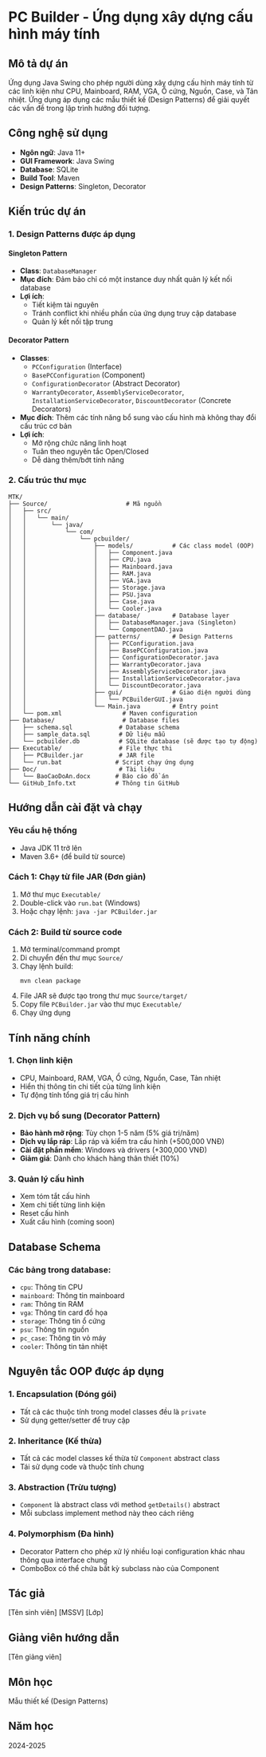 # PC Builder - Ứng dụng xây dựng cấu hình máy tính

## Mô tả dự án
Ứng dụng Java Swing cho phép người dùng xây dựng cấu hình máy tính từ các linh kiện như CPU, Mainboard, RAM, VGA, Ổ cứng, Nguồn, Case, và Tản nhiệt. Ứng dụng áp dụng các mẫu thiết kế (Design Patterns) để giải quyết các vấn đề trong lập trình hướng đối tượng.

## Công nghệ sử dụng
- **Ngôn ngữ**: Java 11+
- **GUI Framework**: Java Swing
- **Database**: SQLite
- **Build Tool**: Maven
- **Design Patterns**: Singleton, Decorator

## Kiến trúc dự án

### 1. Design Patterns được áp dụng

#### Singleton Pattern
- **Class**: `DatabaseManager`
- **Mục đích**: Đảm bảo chỉ có một instance duy nhất quản lý kết nối database
- **Lợi ích**: 
  - Tiết kiệm tài nguyên
  - Tránh conflict khi nhiều phần của ứng dụng truy cập database
  - Quản lý kết nối tập trung

#### Decorator Pattern
- **Classes**: 
  - `PCConfiguration` (Interface)
  - `BasePCConfiguration` (Component)
  - `ConfigurationDecorator` (Abstract Decorator)
  - `WarrantyDecorator`, `AssemblyServiceDecorator`, `InstallationServiceDecorator`, `DiscountDecorator` (Concrete Decorators)
- **Mục đích**: Thêm các tính năng bổ sung vào cấu hình mà không thay đổi cấu trúc cơ bản
- **Lợi ích**:
  - Mở rộng chức năng linh hoạt
  - Tuân theo nguyên tắc Open/Closed
  - Dễ dàng thêm/bớt tính năng

### 2. Cấu trúc thư mục

```
MTK/
├── Source/                      # Mã nguồn
│   ├── src/
│   │   └── main/
│   │       └── java/
│   │           └── com/
│   │               └── pcbuilder/
│   │                   ├── models/           # Các class model (OOP)
│   │                   │   ├── Component.java
│   │                   │   ├── CPU.java
│   │                   │   ├── Mainboard.java
│   │                   │   ├── RAM.java
│   │                   │   ├── VGA.java
│   │                   │   ├── Storage.java
│   │                   │   ├── PSU.java
│   │                   │   ├── Case.java
│   │                   │   └── Cooler.java
│   │                   ├── database/         # Database layer
│   │                   │   ├── DatabaseManager.java (Singleton)
│   │                   │   └── ComponentDAO.java
│   │                   ├── patterns/         # Design Patterns
│   │                   │   ├── PCConfiguration.java
│   │                   │   ├── BasePCConfiguration.java
│   │                   │   ├── ConfigurationDecorator.java
│   │                   │   ├── WarrantyDecorator.java
│   │                   │   ├── AssemblyServiceDecorator.java
│   │                   │   ├── InstallationServiceDecorator.java
│   │                   │   └── DiscountDecorator.java
│   │                   ├── gui/              # Giao diện người dùng
│   │                   │   └── PCBuilderGUI.java
│   │                   └── Main.java         # Entry point
│   └── pom.xml                 # Maven configuration
├── Database/                   # Database files
│   ├── schema.sql             # Database schema
│   ├── sample_data.sql        # Dữ liệu mẫu
│   └── pcbuilder.db           # SQLite database (sẽ được tạo tự động)
├── Executable/                # File thực thi
│   ├── PCBuilder.jar          # JAR file
│   └── run.bat               # Script chạy ứng dụng
├── Doc/                       # Tài liệu
│   └── BaoCaoDoAn.docx       # Báo cáo đồ án
└── GitHub_Info.txt           # Thông tin GitHub
```

## Hướng dẫn cài đặt và chạy

### Yêu cầu hệ thống
- Java JDK 11 trở lên
- Maven 3.6+ (để build từ source)

### Cách 1: Chạy từ file JAR (Đơn giản)
1. Mở thư mục `Executable/`
2. Double-click vào `run.bat` (Windows)
3. Hoặc chạy lệnh: `java -jar PCBuilder.jar`

### Cách 2: Build từ source code
1. Mở terminal/command prompt
2. Di chuyển đến thư mục `Source/`
3. Chạy lệnh build:
   ```
   mvn clean package
   ```
4. File JAR sẽ được tạo trong thư mục `Source/target/`
5. Copy file `PCBuilder.jar` vào thư mục `Executable/`
6. Chạy ứng dụng

## Tính năng chính

### 1. Chọn linh kiện
- CPU, Mainboard, RAM, VGA, Ổ cứng, Nguồn, Case, Tản nhiệt
- Hiển thị thông tin chi tiết của từng linh kiện
- Tự động tính tổng giá trị cấu hình

### 2. Dịch vụ bổ sung (Decorator Pattern)
- **Bảo hành mở rộng**: Tùy chọn 1-5 năm (5% giá trị/năm)
- **Dịch vụ lắp ráp**: Lắp ráp và kiểm tra cấu hình (+500,000 VNĐ)
- **Cài đặt phần mềm**: Windows và drivers (+300,000 VNĐ)
- **Giảm giá**: Dành cho khách hàng thân thiết (10%)

### 3. Quản lý cấu hình
- Xem tóm tắt cấu hình
- Xem chi tiết từng linh kiện
- Reset cấu hình
- Xuất cấu hình (coming soon)

## Database Schema

### Các bảng trong database:
- `cpu`: Thông tin CPU
- `mainboard`: Thông tin mainboard
- `ram`: Thông tin RAM
- `vga`: Thông tin card đồ họa
- `storage`: Thông tin ổ cứng
- `psu`: Thông tin nguồn
- `pc_case`: Thông tin vỏ máy
- `cooler`: Thông tin tản nhiệt

## Nguyên tắc OOP được áp dụng

### 1. Encapsulation (Đóng gói)
- Tất cả các thuộc tính trong model classes đều là `private`
- Sử dụng getter/setter để truy cập

### 2. Inheritance (Kế thừa)
- Tất cả các model classes kế thừa từ `Component` abstract class
- Tái sử dụng code và thuộc tính chung

### 3. Abstraction (Trừu tượng)
- `Component` là abstract class với method `getDetails()` abstract
- Mỗi subclass implement method này theo cách riêng

### 4. Polymorphism (Đa hình)
- Decorator Pattern cho phép xử lý nhiều loại configuration khác nhau thông qua interface chung
- ComboBox có thể chứa bất kỳ subclass nào của Component

## Tác giả
[Tên sinh viên]
[MSSV]
[Lớp]

## Giảng viên hướng dẫn
[Tên giảng viên]

## Môn học
Mẫu thiết kế (Design Patterns)

## Năm học
2024-2025

